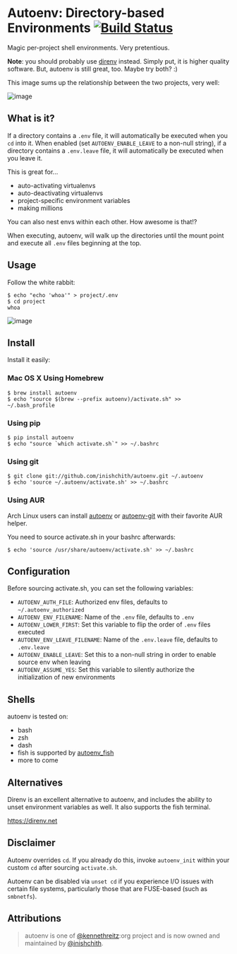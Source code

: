
# Autoenv: Directory-based Environments [![Build Status](https://travis-ci.com/inishchith/autoenv.svg?branch=master)](https://travis-ci.com/inishchith/autoenv)

Magic per-project shell environments. Very pretentious.

**Note**: you should probably use [direnv](https://direnv.net/) instead.
Simply put, it is higher quality software. But, autoenv is still great,
too. Maybe try both? :)

This image sums up the relationship between the two projects, very well:

![image](https://d3vv6lp55qjaqc.cloudfront.net/items/2f103O1A1R2T1k2w2M3c/776204239940493426%3Faccount_id=8.jpg)

## What is it?

If a directory contains a `.env` file, it will automatically be executed
when you `cd` into it. When enabled (set `AUTOENV_ENABLE_LEAVE` to a
non-null string), if a directory contains a `.env.leave` file, it will
automatically be executed when you leave it.

This is great for...

  - auto-activating virtualenvs
  - auto-deactivating virtualenvs
  - project-specific environment variables
  - making millions

You can also nest envs within each other. How awesome is that\!?

When executing, autoenv, will walk up the directories until the mount
point and execute all `.env` files beginning at the top.

## Usage


Follow the white rabbit:

    $ echo "echo 'whoa'" > project/.env
    $ cd project
    whoa

![image](http://media.tumblr.com/tumblr_ltuzjvbQ6L1qzgpx9.gif)



## Install

Install it easily:

### Mac OS X Using Homebrew

    $ brew install autoenv
    $ echo "source $(brew --prefix autoenv)/activate.sh" >> ~/.bash_profile

### Using pip

    $ pip install autoenv
    $ echo "source `which activate.sh`" >> ~/.bashrc

### Using git

    $ git clone git://github.com/inishchith/autoenv.git ~/.autoenv
    $ echo 'source ~/.autoenv/activate.sh' >> ~/.bashrc

### Using AUR

Arch Linux users can install
[autoenv](https://aur.archlinux.org/packages/autoenv/) or
[autoenv-git](https://aur.archlinux.org/packages/autoenv-git/) with
their favorite AUR helper.

You need to source activate.sh in your bashrc afterwards:

    $ echo 'source /usr/share/autoenv/activate.sh' >> ~/.bashrc

## Configuration

Before sourcing activate.sh, you can set the following variables:

  - `AUTOENV_AUTH_FILE`: Authorized env files, defaults to
    `~/.autoenv_authorized`
  - `AUTOENV_ENV_FILENAME`: Name of the `.env` file, defaults to `.env`
  - `AUTOENV_LOWER_FIRST`: Set this variable to flip the order of `.env`
    files executed
  - `AUTOENV_ENV_LEAVE_FILENAME`: Name of the `.env.leave` file,
    defaults to `.env.leave`
  - `AUTOENV_ENABLE_LEAVE`: Set this to a non-null string in order to
    enable source env when leaving
  - `AUTOENV_ASSUME_YES`: Set this variable to silently authorize the
    initialization of new environments

## Shells

autoenv is tested on:

  - bash
  - zsh
  - dash
  - fish is supported by
    [autoenv\_fish](https://github.com/loopbit/autoenv_fish)
  - more to come

## Alternatives

Direnv is an excellent alternative to autoenv, and includes the ability
to unset environment variables as well. It also supports the fish
terminal.

<https://direnv.net>

## Disclaimer

Autoenv overrides `cd`. If you already do this, invoke `autoenv_init`
within your custom `cd` after sourcing `activate.sh`.

Autoenv can be disabled via `unset cd` if you experience I/O issues with
certain file systems, particularly those that are FUSE-based (such as
`smbnetfs`).

## Attributions

> autoenv is one of [@kennethreitz](https://github.com/kennethreitz):org project and is now owned and maintained by [@inishchith](https://github.com/inishchith).
